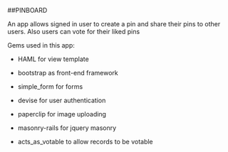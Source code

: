##PINBOARD

An app allows signed in user to create a pin and share their pins to other users. Also users can vote for their liked pins 

Gems used in this app:

* HAML for view template

* bootstrap as front-end framework

* simple_form for forms

* devise for user authentication

* paperclip for image uploading

* masonry-rails for jquery masonry

* acts_as_votable to allow records to be votable
 

 